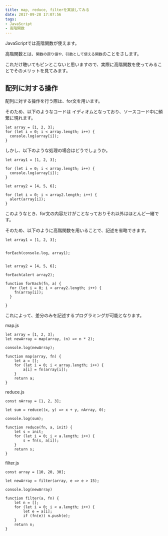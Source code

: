 ```yaml
---
title: map, reduce, filterを実装してみる
date: 2017-09-28 17:07:56
tags:
- JavaScript
- 高階関数
---
```


JavaScriptでは高階関数が使えます。

高階関数とは、`関数の戻り値や、引数として使える関数`のことをさします。

これだけ聴いてもピンとこないと思いますので、実際に高階関数を使ってみることでそのメリットを見てみます。

## 配列に対する操作
配列に対する操作を行う際は、for文を用います。

そのため、以下のようなコードは  イディオムとなっており、ソースコード中に頻繁に現れます。


```
let array = [1, 2, 3];
for (let i = 0; i < array.length; i++) {
  console.log(array[i]);
}
```

しかし、以下のような処理の場合はどうでしょうか。


```
let array1 = [1, 2, 3];

for (let i = 0; i < array.length; i++) {
  console.log(array[i]);
}

let array2 = [4, 5, 6];

for (let i = 0; i < array2.length; i++) {
  alert(array[i]);
}
```
このようなとき、for文の内容だけがことなっておりそれ以外はほとんど一緒です。

そのため、以下のように高階関数を用いることで、記述を省略できます。


```
let array1 = [1, 2, 3];


forEach(console.log, array1);


let array2 = [4, 5, 6];

forEach(alert array2);

function forEach(fn, a) {
  for (let i = 0; i < array2.length; i++) {
    fn(array[i]);
  }

}
```

これによって、差分のみを記述するプログラミングが可能となります。

map.js
```
let array = [1, 2, 3];
let newArray = map(array, (n) => n * 2);

console.log(newArray);

function map(array, fn) {
    let a = [];
    for (let i = 0; i < array.length; i++) {
        a[i] = fn(array[i]);
    }
    return a;
}
```

reduce.js
```
const nArray = [1, 2, 3];

let sum = reduce((x, y) => x + y, nArray, 0);

console.log(sum);

function reduce(fn, a, init) {
    let s = init;
    for (let i = 0; i < a.length; i++) {
        s = fn(s, a[i]); 
    }
    return s;
}
```

filter.js
```
const array = [10, 20, 30];

let newArray = filter(array, e => e > 15);

console.log(newArray)

function filter(a, fn) {
    let n = [];
    for (let i = 0; i < a.length; i++) {
        let e = a[i];
        if (fn(e)) n.push(e);
    }
    return n;
}
```
